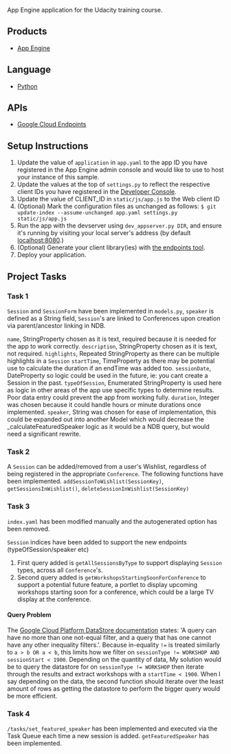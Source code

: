 App Engine application for the Udacity training course.

## Products
- [App Engine][1]

## Language
- [Python][2]

## APIs
- [Google Cloud Endpoints][3]

## Setup Instructions
1. Update the value of `application` in `app.yaml` to the app ID you
   have registered in the App Engine admin console and would like to use to host
   your instance of this sample.
1. Update the values at the top of `settings.py` to
   reflect the respective client IDs you have registered in the
   [Developer Console][4].
1. Update the value of CLIENT_ID in `static/js/app.js` to the Web client ID
1. (Optional) Mark the configuration files as unchanged as follows:
   `$ git update-index --assume-unchanged app.yaml settings.py static/js/app.js`
1. Run the app with the devserver using `dev_appserver.py DIR`, and ensure it's running by visiting your local server's address (by default [localhost:8080][5].)
1. (Optional) Generate your client library(ies) with [the endpoints tool][6].
1. Deploy your application.


## Project Tasks
### Task 1
`Session` and `SessionForm` have been implemented in `models.py`, `speaker` is defined as a String field, `Session`'s are linked to Conferences upon creation via parent/ancestor linking in NDB.

`name`, StringProperty chosen as it is text, required because it is needed for the app to work correctly.
`description`, StringProperty chosen as it is text, not required.
`highlights`, Repeated StringProperty as there can be multiple highlights in a `Session`
`startTime`, TimeProperty as there may be potential use to calculate the duration if an endTime was added too.
`sessionDate`, DateProperty so logic could be used in the future, ie: you cant create a Session in the past.
`typeOfSession`, Enumerated StringProperty is used here as logic in other areas of the app use specific types to determine results. Poor data entry could prevent the app from working fully.
`duration`, Integer was chosen because it could handle hours or minute durations once implemented.
`speaker`, String was chosen for ease of implementation, this could be expanded out into another Model which would 
decrease the _calculateFeaturedSpeaker logic as it would be a NDB query, but would need a significant rewrite.

### Task 2
A `Session` can be added/removed from a user's Wishlist, regardless of being registered
in the appropriate `Conference`.
The following functions have been implemented. `addSessionToWishlist(SessionKey)`, `getSessionsInWishlist()`, `deleteSessionInWishlist(SessionKey)`

### Task 3
`index.yaml` has been modified manually and the autogenerated option has been removed.

`Session` indices have been added to support the new endpoints (typeOfSession/speaker etc)

1. First query added is `getAllSessionsByType` to support displaying `Session` types, across all `Conference`'s. 
1. Second query added is `getWorkshopsStartingSoonForConference` to support a potential future feature, a portlet
   to display upcoming workshops starting soon for a conference, which could be a large TV display at the conference.

#### Query Problem
  The [Google Cloud Platform DataStore documentation][7] states: 'A query can have no more than one 
  not-equal filter, and a query that has one cannot have any other inequality filters.'. Because in-equality `!=` is treated
  similarly to `a > b OR a < b`, this limits how we filter on `sessionType != WORKSHOP AND sessionStart < 1900`. Depending on
  the quantity of data, My solution would be to query the datastore for on `sessionType != WORKSHOP` then iterate through
  the results and extract workshops with a `startTime < 1900`. When I say depending on the data, the second function should
  iterate over the least amount of rows as getting the datastore to perform the bigger query would be more efficient.
        
### Task 4
`/tasks/set_featured_speaker` has been implemented and executed via the Task Queue each time a new session is added.
`getFeaturedSpeaker` has been implemented.


[1]: https://developers.google.com/appengine
[2]: http://python.org
[3]: https://developers.google.com/appengine/docs/python/endpoints/
[4]: https://console.developers.google.com/
[5]: https://localhost:8080/
[6]: https://developers.google.com/appengine/docs/python/endpoints/endpoints_tool
[7]: https://cloud.google.com/appengine/docs/python/datastore/queries